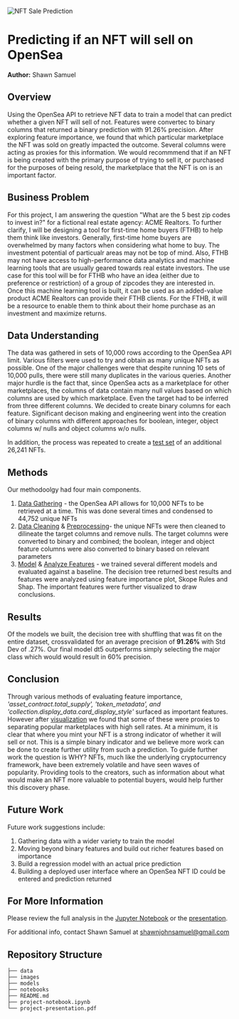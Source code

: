 ![NFT Sale Prediction](images/NFT_Banner.png)
# Predicting if an NFT will sell on OpenSea
**Author:** Shawn Samuel

## Overview

Using the OpenSea API to retrieve NFT data to train a model that can predict whether a given NFT will sell of not. Features were convertec to binary columns that returned a binary prediction with 91.26% precision. After exploring feature importance, we found that which particular marketplace the NFT was sold on greatly impacted the outcome. Several columns were acting as proxies for this information. We would recommmend that if an NFT is being created with the primary purpose of trying to sell it, or purchased for the purposes of being resold, the marketplace that the NFT is on is an important factor. 

## Business Problem

For this project, I am answering the question "What are the 5 best zip codes to invest in?" for a fictional real estate agency: ACME Realtors. To further clarify, I will be designing a tool for first-time home buyers (FTHB) to help them think like investors. Generally, first-time home buyers are overwhelmed by many factors when considering what home to buy. The investment potential of particualr areas may not be top of mind. Also, FTHB may not have access to high-performance data analytics and machine learning tools that are usually geared towards real estate investors. The use case for this tool will be for FTHB who have an idea (either due to preference or restriction) of a group of zipcodes they are interested in. Once this machine learning tool is built, it can be used as an added-value product ACME Realtors can provide their FTHB clients. For the FTHB, it will be a resource to enable them to think about their home purchase as an investment and maximize returns.

## Data Understanding

The data was gathered in sets of 10,000 rows according to the OpenSea API limit. Various filters were used to try and obtain as many unique NFTs as possible. One of the major challenges were that despite running 10 sets of 10,000 pulls, there were still many duplicates in the various queries. Another major hurdle is the fact that, since OpenSea acts as a marketplace for other marketplaces, the columns of data contain many null values based on which columns are used by which marketplace. Even the target had to be inferred from three different columns. We decided to create binary columns for each feature. Significant decison making and engineering went into the creation of binary columns with different approaches for boolean, integer, object columns w/ nulls and object columns w/o nulls.


In addition, the process was repeated to create a [test set](notebooks/new_test_data) of an additional 26,241 NFTs.

## Methods

Our methodoolgy had four main components. 

1. [Data Gathering](notebooks/1_data_gather.ipynb) - the OpenSea API allows for 10,000 NFTs to be retrieved at a time. This was done several times and condensed to 44,752 unique NFTs
2. [Data Cleaning](notebooks/2_cleaning.ipynb) & [Preprocessing](notebooks/3_preprocessing.ipynb)- the unique NFTs were then cleaned to dilineate the target columns and remove nulls. The target columns were converted to binary and combined; the boolean, integer and object feature columns were also converted to binary based on relevant parameters
3. [Model](project-notebook) & [Analyze Features](notebooks/5_visualizations) - we trained several different models and evaluated against a baseline. The decision tree returned best results and features were analyzed using feature importance plot, Skope Rules and Shap. The important features were further visualized to draw conclusions.
   
## Results

Of the models we built, the decision tree with shuffling that was fit on the entire dataset, crossvalidated for an average precision of **91.26%** with Std Dev of .27%. Our final model dt5 outperforms simply selecting the major class which would would result in 60% precision.

## Conclusion

Through various methods of evaluating feature importance, *'asset_contract.total_supply', 'token_metadata', and 'collection.display_data.card_display_style'* surfaced as important features. However after [visualization](notebooks/5_visualizations.ipynb) we found that some of these were proxies to separating popular marketplaces with high sell rates. At a minimum, it is clear that where you mint your NFT is a strong indicator of whether it will sell or not. This is a simple binary indicator and we believe more work can be done to create further utility from such a prediction. To guide further work the question is WHY? NFTs, much like the underlying cryptocurrency framework, have been extremely volatile and have seen waves of popularity. Providing tools to the creators, such as information about what would make an NFT more valuable to potential buyers, would help further this discovery phase.

## Future Work

Future work suggestions include:

1. Gathering data with a wider variety to train the model
2. Moving beyond binary features and build out richer features based on importance 
3. Build a regression model with an actual price prediction
4. Building a deployed user interface where an OpenSea NFT ID could be entered and prediction returned

## For More Information

Please review the full analysis in the [Jupyter Notebook](project-notebook.ipynb) or the [presentation](project-presentation.pdf).

For additional info, contact Shawn Samuel at [shawnjohnsamuel@gmail.com](mailto:shawnjohnsamuel@gmail.com)

## Repository Structure

```
├── data
├── images
├── models
├── notebooks
├── README.md
├── project-notebook.ipynb
└── project-presentation.pdf
```
